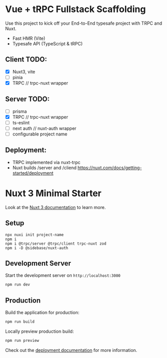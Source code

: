 # Vue + tRPC Fullstack Scaffolding

Use this project to kick off your End-to-End typesafe project with TRPC and Nuxt.

- Fast HMR (Vite)
- Typesafe API (TypeScript & tRPC)

## Client TODO:

- [x] Nuxt3, vite
- [ ] pinia
- [x] TRPC // trpc-nuxt wrapper

## Server TODO:

- [ ] prisma
- [x] TRPC // trpc-nuxt wrapper
- [ ] ts-eslint
- [ ] next auth // nuxt-auth wrapper
- [ ] configurable project name

## Deployment:

- TRPC implemented via nuxt-trpc
- Nuxt builds /server and /cliend https://nuxt.com/docs/getting-started/deployment

# Nuxt 3 Minimal Starter

Look at the [Nuxt 3 documentation](https://nuxt.com/docs/getting-started/introduction) to learn more.

## Setup

```
npx nuxi init project-name
npm i
npm i @trpc/server @trpc/client trpc-nuxt zod
npm i -D @sidebase/nuxt-auth
```

## Development Server

Start the development server on `http://localhost:3000`

```bash
npm run dev
```

## Production

Build the application for production:

```bash
npm run build
```

Locally preview production build:

```bash
npm run preview
```

Check out the [deployment documentation](https://nuxt.com/docs/getting-started/deployment) for more information.
